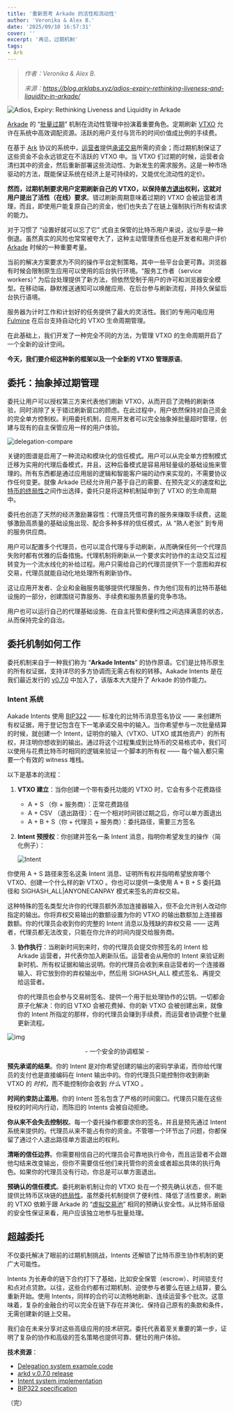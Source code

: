 ```yaml
---
title: '重新思考 Arkade 的活性和流动性'
author: 'Veronika & Alex B.'
date: '2025/09/10 16:57:31'
cover: ''
excerpt: '再见，过期机制'
tags:
- Ark
---
```



> *作者：Veronika & Alex B.*
> 
> *来源：<https://blog.arklabs.xyz/adios-expiry-rethinking-liveness-and-liquidity-in-arkade/>*

![Adios, Expiry: Rethinking Liveness and Liquidity in Arkade](../images/adios-expiry-rethinking-liveness-and-liquidity-in-arkade/Screenshot-2025-07-16-at-8.43.27---PM.png)

[Arkade](https://arkadeos.com/?ref=blog.arklabs.xyz) 的 “[批量过期](https://docs.arkadeos.com/learn/security/liveness?ref=blog.arklabs.xyz#user-liveness-vtxo-expiry)” 机制在流动性管理中扮演着重要角色。定期刷新 [VTXO](https://docs.arkadeos.com/learn/background?ref=blog.arklabs.xyz#batch-settlement-and-virtual-utxos-vtxos) 允许在系统中高效调配资源。活跃的用户支付与货币的时间价值成比例的手续费。

在基于 [Ark](https://docs.arklabs.xyz/ark.pdf?ref=blog.arklabs.xyz) 协议的系统中，[运营者](https://docs.arkadeos.com/learn/architecture/roles?ref=blog.arklabs.xyz#arkade-operator)提供[承诺交易](https://docs.arkadeos.com/learn/architecture/components?ref=blog.arklabs.xyz#onchain-anchoring-via-commitment-transactions)所需的资金；而过期机制保证了这些资金不会永远锁定在不活跃的 VTXO 中。当 VTXO 们过期的时候，运营者会清扫其中的资金，然后重新部署这些流动性、为新发生的需求服务。这是一种市场驱动的方法，既能保证系统在经济上是可持续的，又能优化流动性的定价。

**然而，过期机制要求用户定期刷新自己的 VTXO，以保持[单方退出](https://docs.arkadeos.com/learn/security/unilateral-exit?ref=blog.arklabs.xyz)权利，这就对用户提出了活性（在线）要求**。错过刷新周期意味着过期的 VTXO 会被运营者清理，而且，即使用户能复原自己的资金，他们也失去了在链上强制执行所有权请求的能力。

对于习惯了 “设置好就可以忘了它” 式自主保管的比特币用户来说，这似乎是一种倒退。虽然真实的风险也常常被夸大了，这种主动管理责任也是开发者和用户评价 [Arkade](https://arkadeos.com/?ref=blog.arklabs.xyz) 时候的一种重要考量。

当前的解决方案要求为不同的操作平台定制策略，其中一些平台会更可靠。浏览器有时候会限制原生应用可以使用的后台执行环境。“服务工作者（service workers）” 为后台处理提供了新方法，但依然受制于用户的许可和浏览器安全模型。在移动端，静默推送通知可以唤醒应用、在后台参与刷新流程，并持久保留后台执行语境。

服务器为计时工作和计划好的任务提供了最大的灵活性。我们的专用闪电应用 [Fulmine](https://github.com/ArkLabsHQ/fulmine?ref=blog.arklabs.xyz) 在后台支持自动化的 VTXO 生命周期管理。

在此基础上，我们开发了一种完全不同的方法，为管理 VTXO 的生命周期开启了一个全新的设计空间。

**今天，我们要介绍这种新的框架以及一个全新的 VTXO 管理原语**。

## 委托：抽象掉过期管理

委托让用户可以授权第三方来代表他们刷新 VTXO，从而开启了流畅的刷新体验，同时消除了关于错过刷新窗口的顾虑。在此过程中，用户依然保持对自己资金的完全单方控制权。利用委托机制，应用开发者可以完全抽象掉批量超时管理，创建与现有的自主保管应用一样的用户体验。

![delegation-compare](../images/adios-expiry-rethinking-liveness-and-liquidity-in-arkade/delegation-compare.png)

关键的图谱是启用了一种流动和模块化的信任模式。用户可以从完全单方控制模式迁移为实用的代理后备模式，并且，这种后备模式是容易用轻量级的基础设施来管理的。所有东西都是通过应用层的逻辑和智能客户端的动作来实现的，不需要协议作任何变更。就像 Arkade 已经允许用户基于自己的需要、在预先定义的速度和[比特币的终局性](https://docs.arkadeos.com/learn/security/transaction-finality?ref=blog.arklabs.xyz)之间作出选择，委托只是将这种机制延申到了 VTXO 的生命周期中。

委托也创造了天然的经济激励兼容性：代理员凭借可靠的服务来赚取手续费，这能够激励高质量的基础设施出现、配合多种多样的信任模式，从 “熟人老张” 到专用的服务供应商。

用户可以配置多个代理员，也可以混合代理与手动刷新，从而确保任何一个代理员失败时都有优雅的后备措施。代理机制将刷新从一个要求实时协作的主动交互过程转变为一个流水线化的补给过程。用户只需给自己的代理员提供下一个意图和弃权交易，代理员就能自动化地处理所有刷新协作。

这让应用开发者、企业和金融服务能够提供代理服务，作为他们现有的比特币基础设施的一部分，创建围绕可靠服务、手续费和服务质量的竞争市场。

用户也可以运行自己的代理基础设施、在自主托管和便利性之间选择满意的状态，从而保持完全的自治。

## 委托机制如何工作

委托机制来自于一种我们称为 “**Arkade Intents**” 的协作原语。它们是比特币原生的所有权证据，支持详尽的多方协调而无需占有权的转移。Aakade Intents 是在我们最近发行的 [v0.7.0](https://github.com/arkade-os/arkd/releases/tag/v0.7.0?ref=blog.arklabs.xyz) 中加入了，该版本大大提升了 Arkade 的协作能力。

### Intent 系统

Aakade Intents 使用 [BIP322](https://github.com/bitcoin/bips/blob/master/bip-0322.mediawiki?ref=blog.arklabs.xyz) —— 标准化的比特币消息签名协议 —— 来创建所有权证据，用于登记包含在下一笔承诺交易中的输入。当你希望参与一次批量结算的时候，就创建一个 Intent，证明你的输入（VTXO、UTXO 或其他资产）的所有权，并注明你想收到的输出。通过将这个过程集成到比特币的交易格式中，我们可以使用与花费比特币时相同的逻辑来验证一个脚本的所有权 —— 每个输入都只需要一个有效的 witness 堆栈。

以下是基本的流程：

1. **VTXO 建立**：当你创建一个带有委托功能的 VTXO 时，它会有多个花费路径

   - A + S （你 + 服务商）：正常花费路径
   - A + CSV （退出路径）：在一个相对时间锁过期之后，你可以单方面退出
   - A + B + S（你 + 代理员 + 服务商）：委托路径，需要三方签名

2. **Intent 预授权**：你创建并签名一条 Intent 消息，指明你希望发生的操作（简化例子）：

   ![Intent](../images/adios-expiry-rethinking-liveness-and-liquidity-in-arkade/Intent.png)

你使用 A + S 路径来签名这条 Intent 消息、证明所有权并指明希望放弃哪个 VTXO、创建一个什么样的新 VTXO 。你也可以提供一条使用 A + B + S 委托路径和 SIGHASH_ALL|ANYONECANPAY 模式来签名的弃权交易。

这种特殊的签名类型允许你的代理员额外添加连接器输入，但不会允许别人改动你指定的输出。你将弃权交易输出的数额设置为你的 VTXO 的输出数额加上连接器数额。你的代理员会收到你的完整的 Intent 消息以及残缺的弃权交易 —— 这两者，代理员都无法改变，只能在你允许的时间内提交给服务商。

3. **协作执行**：当刷新时间到来时，你的代理员会提交你预签名的 Intent 给 Arkade 运营者，并代表你加入刷新队伍。运营者会从用你的 Intent 来验证刷新时机、所有权证据和输出说明。你的代理员会收到来自运营者的一个连接器输入、将它放到你的弃权输出中，然后用 SIGHASH_ALL 模式签名、再提交给运营者。

   你的代理员也会参与交易树签名、提供一个用于批处理协作的公钥。一切都会原子化解决：你的旧 VTXO 会被花费掉、你的新 VTXO 会被创建出来，就像你的 Intent 所指定的那样，你的代理员会赚到手续费，而运营者协调整个批量更新流程。

![img](../images/adios-expiry-rethinking-liveness-and-liquidity-in-arkade/Screenshot-2025-07-16-at-2.31.27---PM.png)

<p style="text-align:center">- 一个安全的协调框架 -</p>


**预先承诺的结果**。你的 Intent 是对你希望创建的输出的密码学承诺，而你给代理员的支付也是直接编码在 Intent 输出中的。你的代理员只能控制你收到刷新 VTXO 的 *时机*，而不能控制你会收到 *什么* VTXO 。

**时间约束防止滥用**。你的 Intent 签名包含了严格的时间窗口。代理员只能在这些授权的时间内行动，而陈旧的 Intents 会被自动拒绝。

**你从来不会失去控制权**。每一个委托操作都要求你的签名，并且是预先通过 Intent 系统来提供的。代理员从来不能占有你的资金。不管哪一个环节出了问题，你都保留了通过个人退出路径单方面退出的权利。

**清晰的信任边界**。你需要相信自己的代理员会可靠地执行命令，而且运营者不会跟他勾结来改变输出，但你不需要信任他们来托管你的资金或者超出具体的执行角色。如果你的代理员没有行动，你总是可以单方面退出。

**预确认的信任模式**。委托刷新机制让你的 VTXO 处在一个预先确认状态，但不能提供比特币区块链的[终局性](https://docs.arkadeos.com/learn/security/transaction-finality?ref=blog.arklabs.xyz)。虽然委托机制提供了便利性、降低了活性要求，刷新的 VTXO 依赖于跟 Arkade 的 “[虚拟交易池](https://docs.arkadeos.com/learn/architecture/components?ref=blog.arklabs.xyz#offchain-execution-in-the-virtual-mempool)” 相同的预确认安全性。从比特币层级的安全性保证来看，用户应该独立地参与批量处理。

## 超越委托

不仅委托解决了眼前的过期机制挑战，Intents 还解锁了比特币原生协作机制的更广大可能性。

Intents 为长寿命的链下合约打下了基础，比如安全保管（escrow）、时间锁支付和点对点贷款。以往，这些合约都有过期机制、迫使参与者要么在链上结算，要么重新开始。使用 Intents，同样的合约可以流畅地刷新、连续运营多个批次。这意味着，复杂的金融合约可以完全在链下存在并演化、保持自己原有的条款和条件，无需创建新的链上交易。

我们会在未来分享对这些高级应用的技术研究。委托代表着至关重要的第一步，证明了复杂的协作和高级的签名策略也提供可靠、健壮的用户体验。

**技术资源**：

- [Delegation system example code](https://github.com/arkade-os/ts-sdk/blob/delegate/examples/delegate.js?ref=blog.arklabs.xyz)
- [arkd v.0.7.0 release](https://github.com/arkade-os/arkd/releases/tag/v0.7.0?ref=blog.arklabs.xyz)
- [Intent system implementation](https://github.com/arkade-os/ts-sdk/pull/80?ref=blog.arklabs.xyz)
- [BIP322 specification](https://github.com/bitcoin/bips/blob/master/bip-0322.mediawiki?ref=blog.arklabs.xyz)

（完）